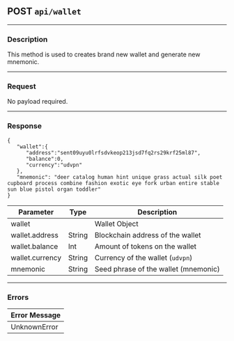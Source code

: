 ## POST `api/wallet`

---

### Description

This method is used to creates brand new wallet and generate new mnemonic.

---

### Request

No payload required.

---

### Response

```
{
   "wallet":{
      "address":"sent09uyu0lrfsdvkeop213jsd7fq2rs29krf25ml87",
      "balance":0,
      "currency":"udvpn"
   },
   "mnemonic": "deer catalog human hint unique grass actual silk poet cupboard process combine fashion exotic eye fork urban entire stable sun blue pistol organ toddler"
}
```

| Parameter                       | Type        | Description                                         |
|---------------------------------|-------------|-----------------------------------------------------|
| wallet                          |             | Wallet Object                                       |
| wallet.address                  | String      | Blockchain address of the wallet                    |
| wallet.balance                  | Int         | Amount of tokens on the wallet                       |
| wallet.currency                 | String      | Currency of the wallet (`udvpn`)                    |
| mnemonic                        | String      | Seed phrase of the wallet (mnemonic)                |

---

### Errors

| Error Message                   |
|---------------------------------|
| UnknownError                    |
